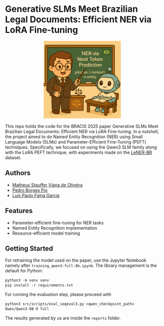 # Generative SLMs Meet Brazilian Legal Documents: Efficient NER via LoRA Fine-tuning

<p align="center">
    <img src="imgs/ner_teaching.png" alt="NER Teaching Example" width="50%">
</p>

This repo holds the code for the BRACIS 2025 paper Generative SLMs Meet Brazilian Legal Documents: Efficient NER via LoRA Fine-tuning. In a nutshell, the project aimed to do Named Entity Recognition (NER) using Small Language Models (SLMs) and Parameter-Efficient Fine-Tuning (PEFT) techniques. Specifically, we focused on using the Qwen3 SLM family along with the LoRA PEFT technique, with experiments made on the [LeNER-BR](https://github.com/peluz/lener-br) dataset.

## Authors

- [Matheus Stauffer Viana de Oliveira](http://lattes.cnpq.br/3634456971616689)
- [Pedro Borges Pio](http://lattes.cnpq.br/0113233013099102)
- [Luís Paulo Faina Garcia](https://lpfgarcia.github.io/index/index.html)

## Features
- Parameter-efficient fine-tuning for NER tasks
- Named Entity Recognition implementation
- Resource-efficient model training

## Getting Started

For retraining the model used on the paper, use the Jupyter Notebook namely after `training_qwen3-full-8b.ipynb`. The library management is the default for Python:

```
python3 -m venv venv
pip install -r requirements.txt
```

For running the evaluation step, please proceed with

```
python3 src/scripts/eval_seqeval3.py <qwen_checkpoint_path> Qwen/Qwen3-8B 0 full
```

The results generated by us are inside the `reports` folder.